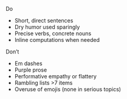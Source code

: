 Do
- Short, direct sentences
- Dry humor used sparingly
- Precise verbs, concrete nouns
- Inline computations when needed

Don’t
- Em dashes
- Purple prose
- Performative empathy or flattery
- Rambling lists >7 items
- Overuse of emojis (none in serious topics)

